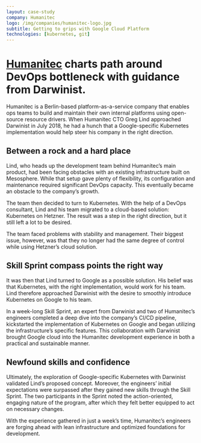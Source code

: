 ```yaml
---
layout: case-study
company: Humanitec
logo: /img/companies/humanitec-logo.jpg
subtitle: Getting to grips with Google Cloud Platform
technologies: [kubernetes, git]
---
```

<!-- <figure>
  <img src="/img/posts/humanitec/humanitec.svg" alt="Case study: Humanitec" />
</figure> -->

# [Humanitec](https://humanitec.com/) charts path around DevOps bottleneck with guidance from Darwinist.

Humanitec is a Berlin-based platform-as-a-service company that enables ops teams to build and maintain their own internal platforms using open-source resource drivers. When Humanitec CTO Greg Lind approached Darwinist in July 2018, he had a hunch that a Google-specific Kubernetes implementation would help steer his company in the right direction.



## Between a rock and a hard place

Lind, who heads up the development team behind Humanitec’s main product, had been facing obstacles with an existing infrastructure built on Mesosphere. While that setup gave plenty of flexibility, its configuration and maintenance required significant DevOps capacity. This eventually became an obstacle to the company’s growth. 

The team then decided to turn to Kubernetes. With the help of a DevOps consultant, Lind and his team migrated to a cloud-based solution: Kubernetes on Hetzner. The result was a step in the right direction, but it still left a lot to be desired. 

The team faced problems with stability and management. Their biggest issue, however, was that they no longer had the same degree of control while using Hetzner’s cloud solution.



## Skill Sprint compass points the right way

It was then that Lind turned to Google as a possible solution. His belief was that Kubernetes, with the right implementation, would work for his team. Lind therefore approached Darwinist with the desire to smoothly introduce Kubernetes on Google to his team.

In a week-long Skill Sprint, an expert from Darwinist and two of Humanitec’s engineers completed a deep dive into the company’s CI/CD pipeline, kickstarted the implementation of Kubernetes on Google and began utilizing the infrastructure’s specific features. This collaboration with Darwinist brought Google cloud into the Humanitec development experience in both a practical and sustainable manner.



## Newfound skills and confidence

Ultimately, the exploration of Google-specific Kubernetes with Darwinist validated Lind’s proposed concept. Moreover, the engineers’ initial expectations were surpassed after they gained new skills through the Skill Sprint. The two participants in the Sprint noted the action-oriented, engaging nature of the program, after which they felt better equipped to act on necessary changes. 

With the experience gathered in just a week’s time, Humanitec’s engineers are forging ahead with lean infrastructure and optimized foundations for development.
